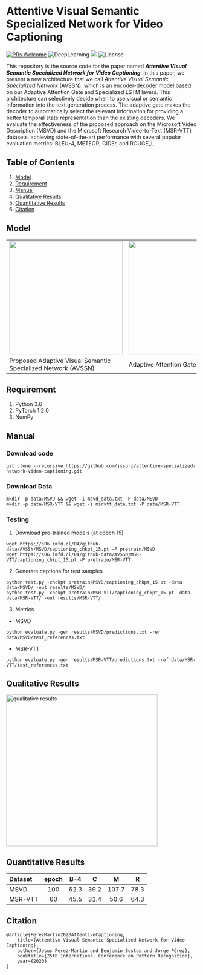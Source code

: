# Attentive Visual Semantic Specialized Network for Video Captioning

[![PRs Welcome](https://img.shields.io/badge/PRs-welcome-brightgreen.svg?style=flat-square)](http://makeapullrequest.com) 
![DeepLearning](https://img.shields.io/badge/VideoCaptioning-DeepLearning-orange)
![](https://img.shields.io/badge/ICPRpaper-SourceCode-yellow)
![License](https://img.shields.io/github/license/WingsBrokenAngel/delving-deeper-into-the-decoder-for-video-captioning.svg?color=brightgreen&style=flat)

This repository is the source code for the paper named ***Attentive Visual Semantic Specialized Network for Video Captioning***.
In this paper, we present a new architecture that we call *Attentive Visual Semantic Specialized Network* (AVSSN), which is an encoder-decoder model based on our Adaptive Attention Gate and Specialized LSTM layers. 
This architecture can selectively decide when to use visual or semantic information into the text generation process. 
The adaptive gate makes the decoder to automatically select the relevant information for providing a better temporal state representation than the existing decoders. 
We evaluate the effectiveness of the proposed approach on the Microsoft Video Description (MSVD) and the Microsoft Research Video-to-Text (MSR-VTT) datasets, achieving state-of-the-art performance with several popular evaluation metrics: BLEU-4, METEOR, CIDEr, and ROUGE_L.

## Table of Contents
1. [Model](#model)
2. [Requirement](#requirement)
3. [Manual](#manual)
4. [Qualitative Results](#qualitative)
5. [Quantitative Results](#quantitative)
7. [Citation](#citation)

## <a name="model"></a>Model

<table>
  <tr>
    <td style="text-align: center;"><img src="https://users.dcc.uchile.cl/~jeperez/media/2020/AVSSN_s-lstm-model.png" height=300></td>
    <td style="text-align: center;"><img src="https://users.dcc.uchile.cl/~jeperez/media/2020/AVSSN_adaptive-fusion.png" height=300></td>
  </tr>
  <tr>
    <td>Proposed  Adaptive  Visual  Semantic  Specialized  Network  (AVSSN)</td>
    <td>Adaptive Attention Gate</td>
  </tr>
 </table>

## <a name="requirement"></a>Requirement
1. Python 3.6
2. PyTorch 1.2.0
4. NumPy

## <a name="manual"></a>Manual
### Download code
```
git clone --recursive https://github.com/jssprz/attentive-specialized-network-video-captioning.git
```

### Download Data
```
mkdir -p data/MSVD && wget -i msvd_data.txt -P data/MSVD
mkdir -p data/MSR-VTT && wget -i msrvtt_data.txt -P data/MSR-VTT
```

### Testing

1. Download pre-trained models (at epoch 15)

```
wget https://s06.imfd.cl/04/github-data/AVSSN/MSVD/captioning_chkpt_15.pt -P pretrain/MSVD
wget https://s06.imfd.cl/04/github-data/AVSSN/MSR-VTT/captioning_chkpt_15.pt -P pretrain/MSR-VTT
```

2. Generate captions for test samples

```
python test.py -chckpt pretrain/MSVD/captioning_chkpt_15.pt -data data/MSVD/ -out results/MSVD/
python test.py -chckpt pretrain/MSR-VTT/captioning_chkpt_15.pt -data data/MSR-VTT/ -out results/MSR-VTT/
```

3. Metrics

- MSVD
```
python evaluate.py -gen results/MSVD/predictions.txt -ref data/MSVD/test_references.txt
```

- MSR-VTT
```
python evaluate.py -gen results/MSR-VTT/predictions.txt -ref data/MSR-VTT/test_references.txt
```

## <a name="qualitative"></a>Qualitative Results
<img src="https://users.dcc.uchile.cl/~jeperez/media/2020/AVSSN_examples.png" alt="qualitative results" height="400"/>

## <a name="quantitative"></a>Quantitative Results

| Dataset | epoch    | B-4      | C        | M        | R        
| :------ | :------: | :------: | :------: | :------: | :------:
|MSVD     | 100      | 62.3     | 39.2     | 107.7    | 78.3
|MSR-VTT  | 60       | 45.5     | 31.4     | 50.6     | 64.3

## <a name="citation"></a>Citation
```
@article{PerezMartin2020AttentiveCaptioning,
	title={Attentive Visual Semantic Specialized Network for Video Captioning},
	author={Jesus Perez-Martin and Benjamin Bustos and Jorge Pérez},
	booktitle={25th International Conference on Pattern Recognition},
	year={2020}
}
```
